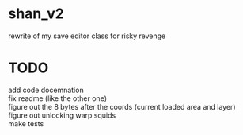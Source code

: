 # shan_v2
rewrite of my save editor class for risky revenge

# TODO
add code docemnation <br />
fix readme (like the other one) <br />
figure out the 8 bytes after the coords (current loaded area and layer) <br />
figure out unlocking warp squids <br />
make tests
